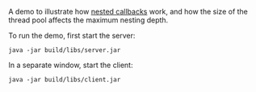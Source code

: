 A demo to illustrate how [nested callbacks][1] work, and how the size of
the thread pool affects the maximum nesting depth.

To run the demo, first start the server:

```
java -jar build/libs/server.jar
```

In a separate window, start the client:

```
java -jar build/libs/client.jar
```

[1]: https://doc.zeroc.com/ice/4.0/client-server-features/the-ice-threading-model/nested-invocations
